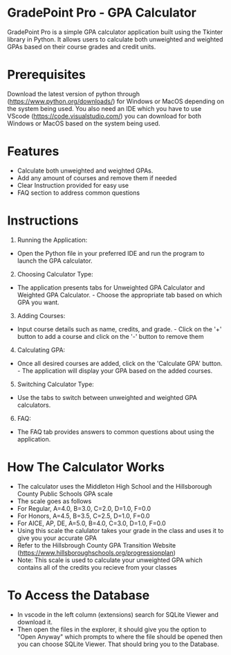 # GradePoint Pro - GPA Calculator
GradePoint Pro is a simple GPA calculator application built using the Tkinter library in Python. It allows users to calculate both unweighted and weighted GPAs based on their course grades and credit units.
# Prerequisites
Download the latest version of python through (https://www.python.org/downloads/) for Windows or MacOS depending on the system being used. You also need an IDE which you have to use VScode (https://code.visualstudio.com/) you can download for both Windows or MacOS based on the system being used.
# Features
- Calculate both unweighted and weighted GPAs.
- Add any amount of courses and remove them if needed
- Clear Instruction provided for easy use
- FAQ section to address common questions
# Instructions
1. Running the Application:
- Open the Python file in your preferred IDE and run the program to launch the GPA calculator.
2. Choosing Calculator Type:
- The application presents tabs for Unweighted GPA Calculator and Weighted GPA Calculator. - Choose the appropriate tab based on which GPA you want.
3. Adding Courses:
- Input course details such as name, credits, and grade. - Click on the '+' button to add a course and click on the '-' button to remove them
4. Calculating GPA:
- Once all desired courses are added, click on the 'Calculate GPA' button. - The application will display your GPA based on the added courses.
5. Switching Calculator Type:
- Use the tabs to switch between unweighted and weighted GPA calculators.
6. FAQ:
- The FAQ tab provides answers to common questions about using the application.
# How The Calculator Works
- The calculator uses the Middleton High School and the Hillsborough County Public Schools GPA scale
- The scale goes as follows
- For Regular, A=4.0, B=3.0, C=2.0, D=1.0, F=0.0
- For Honors, A=4.5, B=3.5, C=2.5, D=1.0, F=0.0
- For AICE, AP, DE, A=5.0, B=4.0, C=3.0, D=1.0, F=0.0
- Using this scale the calulator takes your grade in the class and uses it to give you your accurate GPA
- Refer to the Hillsbrough County GPA Transition Website (https://www.hillsboroughschools.org/progressionplan)
- Note: This scale is used to calculate your unweighted GPA which contains all of the credits you recieve from your classes
# To Access the Database
- In vscode in the left column (extensions) search for SQLite Viewer and download it.
- Then open the files in the explorer, it should give you the option to "Open Anyway" which prompts to where the file should be opened then you can choose SQLite Viewer. That should bring you to the Database.
